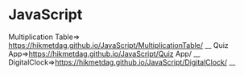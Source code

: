 # JavaScript
Multiplication Table=> https://hikmetdag.github.io/JavaScript/MultiplicationTable/ __
Quiz App=>https://hikmetdag.github.io/JavaScript/Quiz App/ __
DigitalClock=>https://hikmetdag.github.io/JavaScript/DigitalClock/ __
